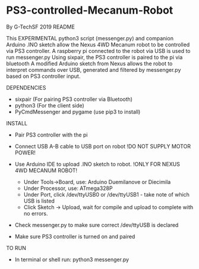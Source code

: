 # PS3-controlled-Mecanum-Robot
By G-TechSF 2019
README

This EXPERIMENTAL python3 script (messenger.py) and companion Arduino .INO sketch 
allow the Nexus 4WD Mecanum robot to be controlled via PS3 controller.
A raspberry pi connected to the robot via USB is used to run messenger.py
Using sixpair, the PS3 controller is paired to the pi via bluetooth
A modified Arduino sketch from Nexus allows the robot to interpret commands
over USB, generated and filtered by messenger.py based on PS3 controller input.

DEPENDENCIES

+ sixpair (For pairing PS3 controller via Bluetooth)
+ python3 (For the client side)
+ PyCmdMessenger and pygame (use pip3 to install)

INSTALL

+ Pair PS3 controller with the pi

+ Connect USB A-B cable to USB port on robot !DO NOT SUPPLY MOTOR POWER!

+ Use Arduino IDE to upload .INO sketch to robot. !ONLY FOR NEXUS 4WD MECANUM ROBOT!
  + Under Tools->Board, use: Arduino Duemilanove or Diecimila
  + Under Processor, use: ATmega328P
  + Under Port, click /dev/ttyUSB0 or /dev/ttyUSB1 - take note of which USB is listed
  + Click Sketch -> Upload, wait for compile and upload to complete with no errors.

+ Check messenger.py to make sure correct /dev/ttyUSB is declared

+ Make sure PS3 controller is turned on and paired

TO RUN
+ In terminal or shell run: python3 messenger.py
